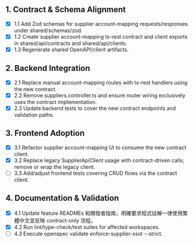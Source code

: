 ﻿## 1. Contract & Schema Alignment
- [x] 1.1 Add Zod schemas for supplier account-mapping requests/responses under shared/schemas/zod.
- [x] 1.2 Create supplier account-mapping ts-rest contract and client exports in shared/api/contracts and shared/api/clients.
- [x] 1.3 Regenerate shared OpenAPI/client artifacts.

## 2. Backend Integration
- [x] 2.1 Replace manual account-mapping routes with ts-rest handlers using the new contract.
- [x] 2.2 Remove suppliers.controller.ts and ensure router wiring exclusively uses the contract implementation.
- [x] 2.3 Update backend tests to cover the new contract endpoints and validation paths.

## 3. Frontend Adoption
- [x] 3.1 Refactor supplier account-mapping UI to consume the new contract client.
- [x] 3.2 Replace legacy SupplierApiClient usage with contract-driven calls; remove or wrap the legacy client.
- [ ] 3.3 Add/adjust frontend tests covering CRUD flows via the contract client.

## 4. Documentation & Validation
- [x] 4.1 Update feature READMEs 和開發者指南，明確要求程式註解一律使用繁體中文並反映 contract-only 流程。
- [x] 4.2 Run lint/type-check/test suites for affected workspaces.
- [ ] 4.3 Execute openspec validate enforce-supplier-ssot --strict.

